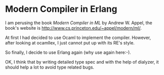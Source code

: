 Modern Compiler in Erlang
=========================

I am perusing the book *Modern Compiler in ML* by Andrew W. Appel,
the book's website is http://www.cs.princeton.edu/~appel/modern/ml/.

At first I had decided to use Ocaml to implement the compiler. However,
after looking at ocamllex, I just cannot put up with its RE's style.

So finally, I decide to use Erlang again (why use again here:-).

OK, I think that by writing detailed type spec and with the help of dialyzer,
it should help a lot to avoid type related bugs.
